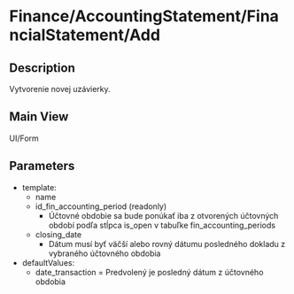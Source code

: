 # Finance/AccountingStatement/FinancialStatement/Add

## Description

Vytvorenie novej uzávierky.

## Main View

UI/Form

## Parameters

* template:
  * name
  * id_fin_accounting_period (readonly)
    * Účtovné obdobie sa bude ponúkať iba z otvorených účtovných období podľa stĺpca is_open v tabuľke fin_accounting_periods
  * closing_date
    * Dátum musí byť väčší alebo rovný dátumu posledného dokladu z vybraného účtovného obdobia
* defaultValues:
  * date_transaction = Predvolený je posledný dátum z účtovného obdobia